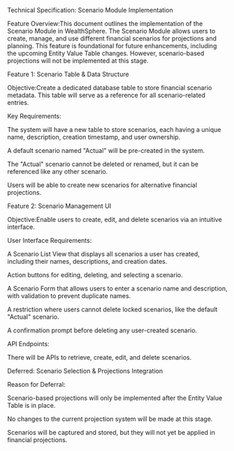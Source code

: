 Technical Specification: Scenario Module Implementation

Feature Overview:This document outlines the implementation of the Scenario Module in WealthSphere. The Scenario Module allows users to create, manage, and use different financial scenarios for projections and planning. This feature is foundational for future enhancements, including the upcoming Entity Value Table changes. However, scenario-based projections will not be implemented at this stage.

Feature 1: Scenario Table & Data Structure

Objective:Create a dedicated database table to store financial scenario metadata. This table will serve as a reference for all scenario-related entries.

Key Requirements:

The system will have a new table to store scenarios, each having a unique name, description, creation timestamp, and user ownership.

A default scenario named "Actual" will be pre-created in the system.

The "Actual" scenario cannot be deleted or renamed, but it can be referenced like any other scenario.

Users will be able to create new scenarios for alternative financial projections.

Feature 2: Scenario Management UI

Objective:Enable users to create, edit, and delete scenarios via an intuitive interface.

User Interface Requirements:

A Scenario List View that displays all scenarios a user has created, including their names, descriptions, and creation dates.

Action buttons for editing, deleting, and selecting a scenario.

A Scenario Form that allows users to enter a scenario name and description, with validation to prevent duplicate names.

A restriction where users cannot delete locked scenarios, like the default "Actual" scenario.

A confirmation prompt before deleting any user-created scenario.

API Endpoints:

There will be APIs to retrieve, create, edit, and delete scenarios.

Deferred: Scenario Selection & Projections Integration

Reason for Deferral:

Scenario-based projections will only be implemented after the Entity Value Table is in place.

No changes to the current projection system will be made at this stage.

Scenarios will be captured and stored, but they will not yet be applied in financial projections.

